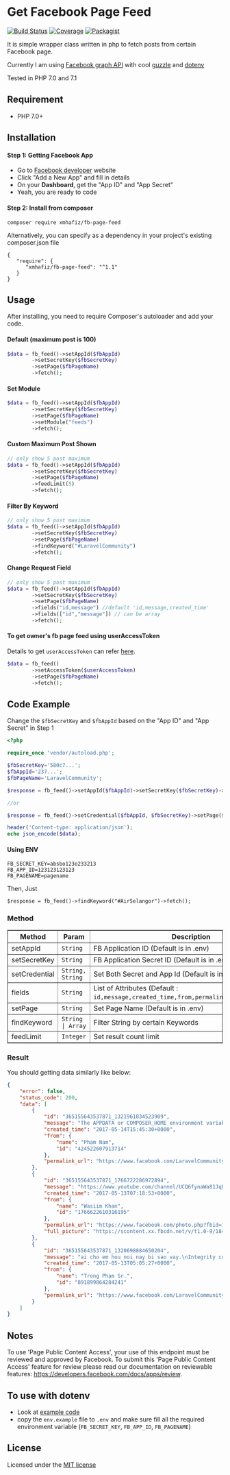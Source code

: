 # Get Facebook Page Feed 

[![Build Status](https://travis-ci.org/xmhafiz/fb-page-feed.svg?branch=master)](https://travis-ci.org/xmhafiz/fb-page-feed)
[![Coverage](https://img.shields.io/codecov/c/github/xmhafiz/fb-page-feed.svg)](https://codecov.io/gh/xmhafiz/fb-page-feed)
[![Packagist](https://img.shields.io/packagist/dt/xmhafiz/fb-page-feed.svg)](https://packagist.org/packages/xmhafiz/fb-page-feed)

It is simple wrapper class written in php to fetch posts from certain Facebook page.

Currently I am using [Facebook graph API](https://developers.facebook.com/docs/graph-api) with cool [guzzle](https://github.com/guzzle/guzzle) and [dotenv](https://github.com/vlucas/phpdotenv)

Tested in PHP 7.0 and 7.1

## Requirement
- PHP 7.0+

## Installation

#### Step 1: Getting Facebook App
- Go to [Facebook developer](https://developers.facebook.com/apps/) website
- Click "Add a New App" and fill in details
- On your **Dashboard**, get the "App ID" and "App Secret"
- Yeah, you are ready to code

#### Step 2: Install from composer
```
composer require xmhafiz/fb-page-feed
```
Alternatively, you can specify as a dependency in your project's existing composer.json file
```
{
   "require": {
      "xmhafiz/fb-page-feed": "^1.1"
   }
}
```

## Usage
After installing, you need to require Composer's autoloader and add your code.

#### Default (maximum post is 100)
```php
$data = fb_feed()->setAppId($fbAppId)
        ->setSecretKey($fbSecretKey)
        ->setPage($fbPageName)
        ->fetch();
```

#### Set Module
```php
$data = fb_feed()->setAppId($fbAppId)
        ->setSecretKey($fbSecretKey)
        ->setPage($fbPageName)
        ->setModule("feeds")
        ->fetch();
```

#### Custom Maximum Post Shown
```php
// only show 5 post maximum
$data = fb_feed()->setAppId($fbAppId)
        ->setSecretKey($fbSecretKey)
        ->setPage($fbPageName)
        ->feedLimit(5)
        ->fetch();
```

#### Filter By Keyword
```php
// only show 5 post maximum
$data = fb_feed()->setAppId($fbAppId)
        ->setSecretKey($fbSecretKey)
        ->setPage($fbPageName)
        ->findKeyword("#LaravelCommunity")
        ->fetch();
```

#### Change Request Field
```php
// only show 5 post maximum
$data = fb_feed()->setAppId($fbAppId)
        ->setSecretKey($fbSecretKey)
        ->setPage($fbPageName)
        ->fields("id,message") //default 'id,message,created_time' 
        ->fields(["id","message"]) // can be array
        ->fetch();
```

#### To get owner's fb page feed using userAccessToken

Details to get `userAccessToken` can refer [here](https://github.com/xmhafiz/fb-page-feed/pull/7).

```php
$data = fb_feed()
        ->setAccessToken($userAccessToken)
        ->setPage($fbPageName)
        ->fetch();
```

## Code Example

Change the `$fbSecretKey` and `$fbAppId` based on the "App ID" and "App Secret" in Step 1

```php
<?php

require_once 'vendor/autoload.php';

$fbSecretKey='580c7...';
$fbAppId='237...';
$fbPageName='LaravelCommunity';

$response = fb_feed()->setAppId($fbAppId)->setSecretKey($fbSecretKey)->setPage($fbPageName)->findKeyword("#tutorial")->fetch();

//or

$response = fb_feed()->setCredential($fbAppId, $fbSecretKey)->setPage($fbPageName)->findKeyword("#tutorial")->fetch();

header('Content-type: application/json');
echo json_encode($data);

```

#### Using ENV

```
FB_SECRET_KEY=absbo123o233213
FB_APP_ID=123123123123
FB_PAGENAME=pagename

```

Then, Just

```
$response = fb_feed()->findKeyword("#AirSelangor")->fetch();
```


### Method
<table border="1">
    <tr>
        <th>Method</th>
        <th>Param</th>
        <th>Description</th>
    </tr>
    <tr>
        <td>setAppId</td>
        <td><code>String</code></td>
        <td>FB Application ID (Default is in .env)</td>
    </tr>
    <tr>
        <td>setSecretKey</td>
        <td><code>String</code></td>
        <td>FB Application Secret ID (Default is in .env)</td>
    </tr>
    <tr>
        <td>setCredential</td>
        <td><code>String, String</code></td>
        <td>Set Both Secret and App Id (Default is in .env)</td>
    </tr>
    <tr>
        <td>fields</td>
        <td><code>String</code></td>
        <td>List of Attributes (Default : <code>id,message,created_time,from,permalink_url,full_picture</code>)</td>
    </tr>
    <tr>
        <td>setPage</td>
        <td><code>String</code></td>
        <td>Set Page Name (Default is in .env)</td>
    </tr>
    <tr>
        <td>findKeyword</td>
        <td><code>String | Array</code></td>
        <td>Filter String by certain Keywords</td>
    </tr>
    <tr>
        <td>feedLimit</td>
        <td><code>Integer</code></td>
        <td>Set result count limit</td>
    </tr>
</table>

### Result

You should getting data similarly like below:
```json
{
    "error": false,
    "status_code": 200,
    "data": [
        {
            "id": "365155643537871_1321961834523909",
            "message": "The APPDATA or COMPOSER_HOME environment variable must be set for composer to run correctly\"\nwhat bug?",
            "created_time": "2017-05-14T15:45:30+0000",
            "from": {
                "name": "Phạm Nam",
                "id": "424522607913714"
            },
            "permalink_url": "https://www.facebook.com/LaravelCommunity/posts/1321961834523909"
        },
        {
            "id": "365155643537871_1766722286972894",
            "message": "https://www.youtube.com/channel/UCQ6fynaWa81JqPzOBMmBTSw\nLaravel BAsic To Advance LEarning Step by STep",
            "created_time": "2017-05-13T07:18:53+0000",
            "from": {
                "name": "Wasiim Khan",
                "id": "1766622610316195"
            },
            "permalink_url": "https://www.facebook.com/photo.php?fbid=1766722286972894&set=o.365155643537871&type=3",
            "full_picture": "https://scontent.xx.fbcdn.net/v/t1.0-9/18403359_1766722286972894_2242179936023685636_n.jpg?oh=679c3e230ef55759ebe0e42239318e27&oe=597B1F7D"
        },
        {
            "id": "365155643537871_1320698884650204",
            "message": "ai cho em hou noi nay bi sao vay.\nIntegrity constraint violation: 1048 Column 'order' cannot be null",
            "created_time": "2017-05-13T05:05:27+0000",
            "from": {
                "name": "Trong Phạm Sr.",
                "id": "891899864284241"
            },
            "permalink_url": "https://www.facebook.com/LaravelCommunity/posts/1320698884650204"
        }
    ]
}
```

## Notes
To use 'Page Public Content Access', your use of this endpoint must be reviewed and approved by Facebook. To submit this 'Page Public Content Access' feature for review please read our documentation on reviewable features: https://developers.facebook.com/docs/apps/review.

## To use with **dotenv** 
- Look at [example code](https://github.com/xmhafiz/fb-page-feed/blob/master/example/index.php)
- copy the `env.example` file to `.env` and make sure fill all the required environment variable (`FB_SECRET_KEY`, `FB_APP_ID`, `FB_PAGENAME`)

## License
Licensed under the [MIT license](http://opensource.org/licenses/MIT)
